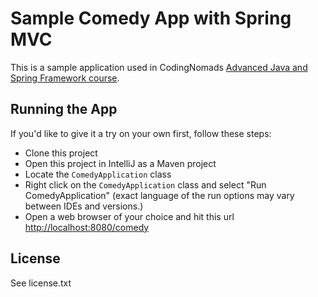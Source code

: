 # Sample Comedy App with Spring MVC

This is a sample application used in CodingNomads [Advanced Java and Spring Framework course](https://platform.codingnomads.co/learn/).

## Running the App

If you'd like to give it a try on your own first, follow these steps:

* Clone this project
* Open this project in IntelliJ as a Maven project
* Locate the `ComedyApplication` class
* Right click on the `ComedyApplication` class and select "Run
  ComedyApplication" (exact language of the run options may vary between
  IDEs and versions.)
* Open a web browser of your choice and hit this url <a
  href='http://localhost:8080/comedy'
  target='_blank'>http://localhost:8080/comedy</a>

## License
See license.txt